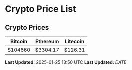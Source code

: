 # Crypto Price List

## Crypto Prices
| Bitcoin | Ethereum | Litecoin |
| ------- | -------- | -------- |
| $104660 | $3304.17 | $126.31 |
**Last Updated:** 2025-01-25 13:50 UTC
**Last Updated:** $DATE$
